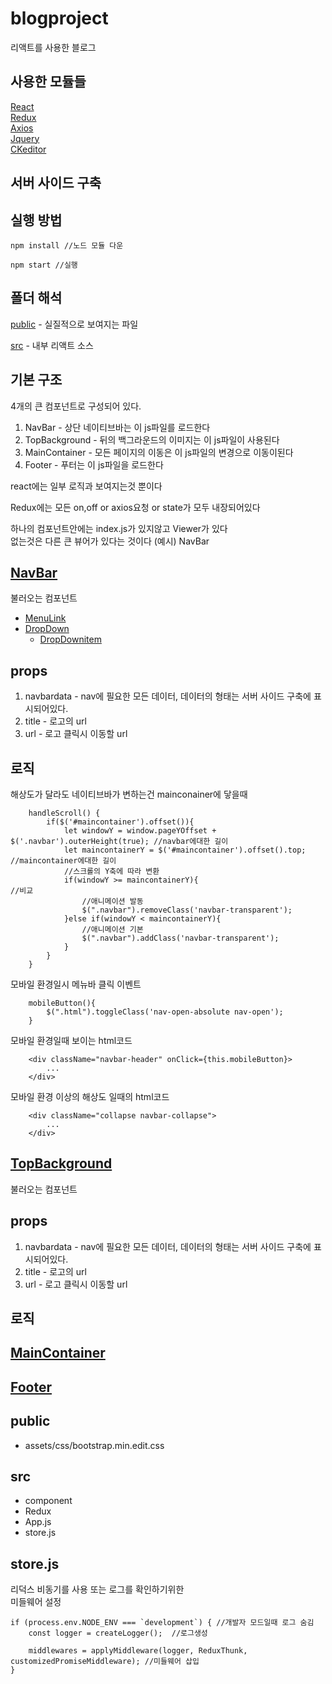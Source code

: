 # blogproject

리액트를 사용한 블로그

사용한 모듈들
---------------------
[React](https://reactjs.org/) <br />
[Redux](https://redux.js.org/) <br />
[Axios](https://www.npmjs.com/package/axios) <br />
[Jquery](https://www.npmjs.com/package/jquery) <br />
[CKeditor](https://ckeditor.com/ckeditor-5)

서버 사이드 구축
---------------------


실행 방법
--------------------
```
npm install //노드 모듈 다운
```

```
npm start //실행
```

폴더 해석
---------------------
[public](https://github.com/wonbeanie/blogproject/tree/master/public) - 실질적으로 보여지는 파일

[src](https://github.com/wonbeanie/blogproject/tree/master/src) - 내부 리액트 소스

기본 구조
-----------------------
4개의 큰 컴포넌트로 구성되어 있다.

1. NavBar - 상단 네이티브바는 이 js파일를 로드한다
2. TopBackground - 뒤의 백그라운드의 이미지는 이 js파일이 사용된다
3. MainContainer - 모든 페이지의 이동은 이 js파일의 변경으로 이동이된다
4. Footer - 푸터는 이 js파일을 로드한다

react에는 일부 로직과 보여지는것 뿐이다 <br />

Redux에는 모든 on,off or axios요청 or state가 모두 내장되어있다 <br />

하나의 컴포넌트안에는 index.js가 있지않고 Viewer가 있다 <br />
없는것은 다른 큰 뷰어가 있다는 것이다 (예시) NavBar

[NavBar](https://github.com/wonbeanie/blogproject/blob/master/src/component/NavBar.js)
-----------------------
불러오는 컴포넌트
* [MenuLink](https://github.com/wonbeanie/blogproject/tree/master/src/component/NavBarMenu/MenuLink.js)
* [DropDown](https://github.com/wonbeanie/blogproject/tree/master/src/component/NavBarMenu/DropDown.js)
  * [DropDownitem](https://github.com/wonbeanie/blogproject/tree/master/src/component/NavBarMenu/DropDownitem.js)
  
## props
1. navbardata - nav에 필요한 모든 데이터, 데이터의 형태는 서버 사이드 구축에 표시되어있다.
2. title - 로고의 url
3. url - 로고 클릭시 이동할 url

## 로직

해상도가 달라도 네이티브바가 변하는건 mainconainer에 닿을때
```
    handleScroll() {
        if($('#maincontainer').offset()){
            let windowY = window.pageYOffset + $('.navbar').outerHeight(true); //navbar에대한 길이
            let maincontainerY = $('#maincontainer').offset().top;             //maincontainer에대한 길이
            //스크롤의 Y축에 따라 변환
            if(windowY >= maincontainerY){                                     //비교
                //애니메이션 발동
                $(".navbar").removeClass('navbar-transparent');
            }else if(windowY < maincontainerY){
                //애니메이션 기본
                $(".navbar").addClass('navbar-transparent');
            }
        }
    }
```

모바일 환경일시 메뉴바 클릭 이벤트
```
    mobileButton(){
        $(".html").toggleClass('nav-open-absolute nav-open');
    }
```


모바일 환경일때 보이는 html코드
```
    <div className="navbar-header" onClick={this.mobileButton}>
        ...
    </div>
```

모바일 환경 이상의 해상도 일때의 html코드
```
    <div className="collapse navbar-collapse">
        ...
    </div>
```


[TopBackground](https://github.com/wonbeanie/blogproject/blob/master/src/component/TopBackground.js)
-----------------------
불러오는 컴포넌트
  
## props
1. navbardata - nav에 필요한 모든 데이터, 데이터의 형태는 서버 사이드 구축에 표시되어있다.
2. title - 로고의 url
3. url - 로고 클릭시 이동할 url

## 로직


[MainContainer](https://github.com/wonbeanie/blogproject/blob/master/src/component/MainContainer.js)
------------------------

[Footer](https://github.com/wonbeanie/blogproject/blob/master/src/component/Footer.js)
-----------------------


public 
---------------------
* assets/css/bootstrap.min.edit.css


src
---------------------
* component
* Redux
* App.js
* store.js


store.js
---------------------
리덕스 비동기를 사용 또는 로그를 확인하기위한 <br />
미들웨어 설정

```
if (process.env.NODE_ENV === `development`) { //개발자 모드일때 로그 숨김
    const logger = createLogger();  //로그생성

    middlewares = applyMiddleware(logger, ReduxThunk, customizedPromiseMiddleware); //미들웨어 삽입
}
```